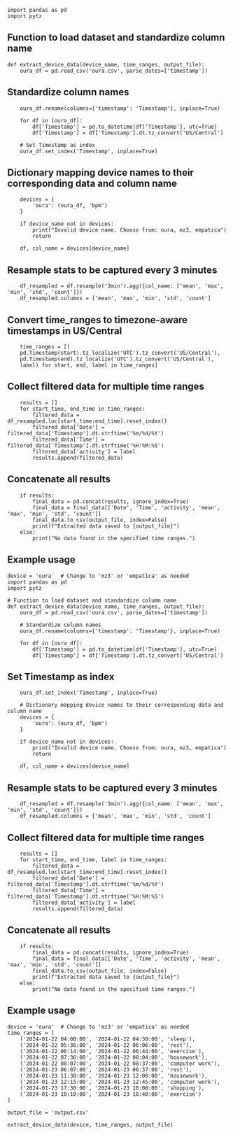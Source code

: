
    import pandas as pd
    import pytz

## Function to load dataset and standardize column name
    def extract_device_data(device_name, time_ranges, output_file):
        oura_df = pd.read_csv('oura.csv', parse_dates=['timestamp'])
    
## Standardize column names
        oura_df.rename(columns={'timestamp': 'Timestamp'}, inplace=True)
    
        for df in [oura_df]:
            df['Timestamp'] = pd.to_datetime(df['Timestamp'], utc=True)
            df['Timestamp'] = df['Timestamp'].dt.tz_convert('US/Central')
    
        # Set Timestamp as index
        oura_df.set_index('Timestamp', inplace=True)
    
##  Dictionary mapping device names to their corresponding data and column name
        devices = {
            'oura': (oura_df, 'bpm')
        }
    
        if device_name not in devices:
            print("Invalid device name. Choose from: oura, mz3, empatica")
            return
    
        df, col_name = devices[device_name]
    
## Resample stats to be captured every 3 minutes
        df_resampled = df.resample('3min').agg({col_name: ['mean', 'max', 'min', 'std', 'count']})
        df_resampled.columns = ['mean', 'max', 'min', 'std', 'count']
    
## Convert time_ranges to timezone-aware timestamps in US/Central
        time_ranges = [(
        pd.Timestamp(start).tz_localize('UTC').tz_convert('US/Central'),
        pd.Timestamp(end).tz_localize('UTC').tz_convert('US/Central'),
        label) for start, end, label in time_ranges]
    
## Collect filtered data for multiple time ranges
        results = []
        for start_time, end_time in time_ranges:
            filtered_data = df_resampled.loc[start_time:end_time].reset_index()
            filtered_data['Date'] = filtered_data['Timestamp'].dt.strftime('%m/%d/%Y')
            filtered_data['Time'] = filtered_data['Timestamp'].dt.strftime('%H:%M:%S')
            filtered_data['activity'] = label
            results.append(filtered_data)
    
## Concatenate all results
        if results:
            final_data = pd.concat(results, ignore_index=True)
            final_data = final_data[['Date', 'Time', 'activity', 'mean', 'max', 'min', 'std', 'count']]
            final_data.to_csv(output_file, index=False)
            print(f"Extracted data saved to {output_file}")
        else:
            print("No data found in the specified time ranges.")
    
## Example usage
    device = 'oura'  # Change to 'mz3' or 'empatica' as needed
    import pandas as pd
    import pytz
    
    # Function to load dataset and standardize column name
    def extract_device_data(device_name, time_ranges, output_file):
        oura_df = pd.read_csv('oura.csv', parse_dates=['timestamp'])
    
        # Standardize column names
        oura_df.rename(columns={'timestamp': 'Timestamp'}, inplace=True)
    
        for df in [oura_df]:
            df['Timestamp'] = pd.to_datetime(df['Timestamp'], utc=True)
            df['Timestamp'] = df['Timestamp'].dt.tz_convert('US/Central')
    
## Set Timestamp as index
        oura_df.set_index('Timestamp', inplace=True)
    
        # Dictionary mapping device names to their corresponding data and column name
        devices = {
            'oura': (oura_df, 'bpm')
        }
    
        if device_name not in devices:
            print("Invalid device name. Choose from: oura, mz3, empatica")
            return
    
        df, col_name = devices[device_name]
    
## Resample stats to be captured every 3 minutes
        df_resampled = df.resample('3min').agg({col_name: ['mean', 'max', 'min', 'std', 'count']})
        df_resampled.columns = ['mean', 'max', 'min', 'std', 'count']
    
      
    
## Collect filtered data for multiple time ranges
        results = []
        for start_time, end_time, label in time_ranges:
            filtered_data = df_resampled.loc[start_time:end_time].reset_index()
            filtered_data['Date'] = filtered_data['Timestamp'].dt.strftime('%m/%d/%Y')
            filtered_data['Time'] = filtered_data['Timestamp'].dt.strftime('%H:%M:%S')
            filtered_data['activity'] = label
            results.append(filtered_data)
    
## Concatenate all results
        if results:
            final_data = pd.concat(results, ignore_index=True)
            final_data = final_data[['Date', 'Time', 'activity', 'mean', 'max', 'min', 'std', 'count']]
            final_data.to_csv(output_file, index=False)
            print(f"Extracted data saved to {output_file}")
        else:
            print("No data found in the specified time ranges.")
    
 ## Example usage
    device = 'oura'  # Change to 'mz3' or 'empatica' as needed
    time_ranges = [
        ('2024-01-22 04:00:00', '2024-01-22 04:30:00', 'sleep'),
        ('2024-01-22 05:36:00', '2024-01-22 06:06:00', 'rest'),
        ('2024-01-22 06:14:00', '2024-01-22 06:44:00', 'exercise'),
        ('2024-01-22 07:36:00', '2024-01-22 08:04:00', 'housework'),
        ('2024-01-22 08:07:00', '2024-01-22 08:37:00', 'computer work'),
        ('2024-01-23 06:07:00', '2024-01-23 06:37:00', 'rest'),
        ('2024-01-23 11:30:00', '2024-01-23 12:00:00', 'housework'),
        ('2024-01-23 12:15:00', '2024-01-23 12:45:00', 'computer work'),
        ('2024-01-23 17:30:00', '2024-01-23 18:00:00', 'shopping'),
        ('2024-01-23 10:10:00', '2024-01-23 10:40:00', 'exercise')
    ]
    
    output_file = 'output.csv'
    
    extract_device_data(device, time_ranges, output_file)
